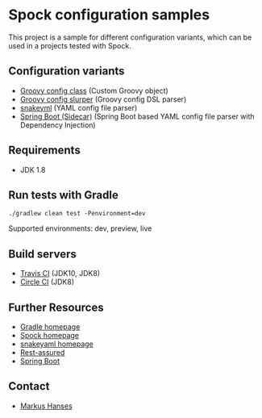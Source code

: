 Spock configuration samples
===============================

This project is a sample for different configuration variants, which can be used in a projects tested with Spock.

Configuration variants
---------------------

* [Groovy config class](config-class) (Custom Groovy object)
* [Groovy config slurper](config-slurper) (Groovy config DSL parser)
* [snakeyml](snake-yml) (YAML config file parser)
* [Spring Boot (Sidecar)](spring-boot) (Spring Boot based YAML config file parser with Dependency Injection)

Requirements
-------------
- JDK 1.8

Run tests with Gradle
--------------------

    ./gradlew clean test -Penvironment=dev
    
Supported environments: dev, preview, live

Build servers
-------------

* [Travis CI](https://travis-ci.org/marhan/spock-configuration-samples) (JDK10, JDK8)
* [Circle CI](https://circleci.com/gh/marhan/spock-configuration-samples) (JDK8)

Further Resources
-----------------

* [Gradle homepage](http://www.gradle.org)
* [Spock homepage](http://spockframework.org)
* [snakeyaml homepage](https://bitbucket.org/asomov/snakeyaml/overview)
* [Rest-assured](http://rest-assured.io/)
* [Spring Boot](https://spring.io/projects/spring-boot)


Contact
-----------------
* [Markus Hanses](mailto:me@markushanses.de)
